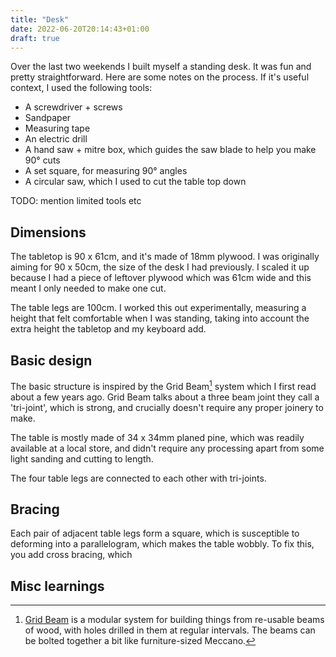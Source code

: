 ```yaml
---
title: "Desk"
date: 2022-06-20T20:14:43+01:00
draft: true
---
```


Over the last two weekends I built myself a standing desk. It was fun and pretty
straightforward. Here are some notes on the process. If it's useful context, I
used the following tools:

- A screwdriver + screws
- Sandpaper
- Measuring tape
- An electric drill
- A hand saw + mitre box, which guides the saw blade to help you make 90° cuts
- A set square, for measuring 90° angles
- A circular saw, which I used to cut the table top down

TODO: mention limited tools etc

## Dimensions

The tabletop is 90 x 61cm, and it's made of 18mm plywood. I was originally
aiming for 90 x 50cm, the size of the desk I had previously. I scaled it up
because I had a piece of leftover plywood which was 61cm wide and this meant I
only needed to make one cut.

The table legs are 100cm. I worked this out experimentally, measuring a height
that felt comfortable when I was standing, taking into account the extra height
the tabletop and my keyboard add.

## Basic design

The basic structure is inspired by the Grid Beam[^1] system which I first read
about a few years ago. Grid Beam talks about a three beam joint they call a
'tri-joint', which is strong, and crucially doesn't require any proper joinery
to make.

The table is mostly made of 34 x 34mm planed pine, which was readily available
at a local store, and didn't require any processing apart from some light
sanding and cutting to length.

The four table legs are connected to each other with tri-joints.

## Bracing

Each pair of adjacent table legs form a square, which is susceptible to
deforming into a parallelogram, which makes the table wobbly. To fix this, you
add cross bracing, which

## Misc learnings

[^1]:
    [Grid Beam](https://gridbeam.xyz/guide/) is a modular system for building
    things from re-usable beams of wood, with holes drilled in them at regular
    intervals. The beams can be bolted together a bit like furniture-sized
    Meccano.
